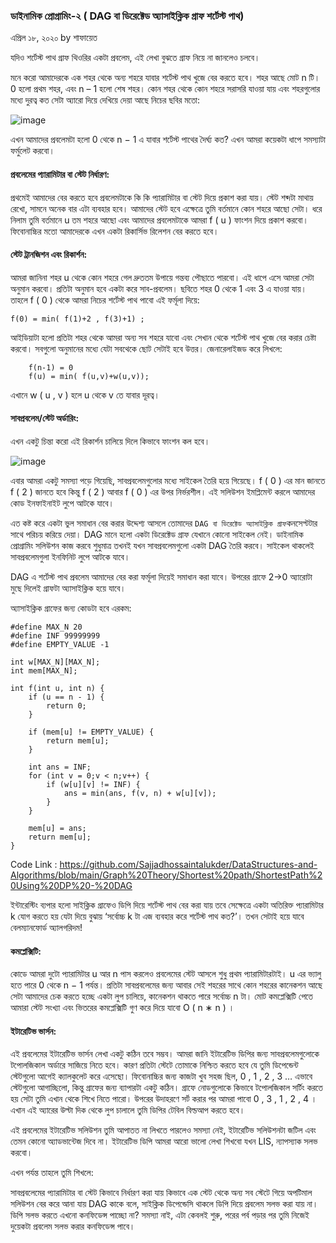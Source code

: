 ### ডাইনামিক প্রোগ্রামিং-২ ( DAG বা ডিরেক্টেড অ‍্যাসাইক্লিক গ্রাফ শর্টেস্ট পাথ)
এপ্রিল ১৮, ২০২০ by শাফায়েত



যদিও শর্টেস্ট পাথ গ্রাফ থিওরির একটা প্রবলেম, এই লেখা বুঝতে গ্রাফ নিয়ে না জানলেও চলবে।

মনে করো আমাদেরকে এক শহর থেকে অন‍্য শহরে যাবার শর্টেস্ট পাথ খুজে বের করতে হবে। শহর আছে মোট 
n
 টি। 
0
 হলো প্রথম শহর, এবং 
n
–
1
 হলো শেষ শহর। কোন শহর থেকে কোন শহরে সরাসরি যাওয়া যায় এবং শহরগুলোর মধ‍্যে দুরত্ব কত সেটা অ‍্যারো দিয়ে দেখিয়ে দেয়া আছে নিচের ছবির মতো:
 
 ![image](https://user-images.githubusercontent.com/63524824/125191778-f41c4600-e265-11eb-9581-b4e5447d727a.png)


এখন আমাদের প্রবলেমটা হলো 
0
 থেকে 
n
−
1
 এ যাবার শর্টেস্ট পাথের দৈর্ঘ‍্য কত? এখন আমরা কয়েকটা ধাপে সমস‍্যাটা ফর্মুলেট করবো।

#### প্রবলেমের প‍্যারামিটার বা স্টেট নির্ধারণ:


প্রথমেই আমাদের বের করতে হবে প্রবলেমটাকে কি কি প‍্যারামিটার বা স্টেট দিয়ে প্রকাশ করা যায়। স্টেট শব্দটা মাথায় রেখো, সামনে অনেক বার এটা ব‍্যবহার হবে। আমাদের স্টেট হবে এক্ষেত্রে তুমি বর্তমানে কোন শহরে আছো সেটা। ধরে নিলাম তুমি বর্তমানে 
u
 তম শহরে আছো এবং আমাদের প্রবলেমটাকে আমরা 
f
(
u
)
 ফাংশন দিয়ে প্রকাশ করবো। ফিবোনাচ্চির মতো আমাদেরকে এখন একটা রিকার্সিভ রিলেশন বের করতে হবে।

#### স্টেট ট্রানজিশন এবং রিকার্শন:


আমরা জানিনা শহর 
u
 থেকে কোন শহরে গেল দ্রুততম উপায়ে গন্তব‍্য পৌছাতে পারবো। এই ধাপে এসে আমরা সেটা অনুমান করবো। প্রতিটা অনুমান হবে একটা করে সাব-প্রবলেম। ছবিতে শহর 
0
 থেকে 
1
 এবং 
3
 এ যাওয়া যায়। তাহলে 
f
(
0
)
 থেকে আমরা নিচের শর্টেস্ট পাথ পাবো এই ফর্মূলা দিয়ে: 
 
 ``` f(0) = min( f(1)+2 , f(3)+1) ; ```


আইডিয়াটা হলো প্রতিটা শহর থেকে আমরা অন‍্য সব শহরে যাবো এবং সেখান থেকে শর্টেস্ট পাথ খুজে বের করার চেষ্টা করবো। সবগুলো অনুমানের মধ‍্যে যেটা সবথেকে ছোট সেটাই হবে উত্তর। জেনারেলাইজড করে লিখলে:

``` 
    f(n-1) = 0 
    f(u) = min( f(u,v)+w(u,v));
```

এখানে 
w
(
u
,
v
)
 হলে 
u
 থেকে 
v
 তে যাবার দূরত্ব।
 

#### সাবপ্রবলেম/স্টেট অর্ডারিং:

এখন একটু চিন্তা করো এই রিকার্শন চালিয়ে দিলে কিভাবে ফাংশন কল হবে।

![image](https://user-images.githubusercontent.com/63524824/125191938-d7344280-e266-11eb-9e05-ea8984fbf5a4.png)


এবার আমরা একটু সমস‍্যা পড়ে গিয়েছি, সাবপ্রবলেমগুলোর মধ‍্যে সাইকেল তৈরি হয়ে গিয়েছে। 
f
(
0
)
 এর মান জানতে 
f
(
2
)
 জানতে হবে কিন্তু 
f
(
2
)
 আবার 
f
(
0
)
  এর উপর নির্ভরশীল। এই সলিউশন ইমপ্লিমেন্ট করলে আমাদের কোড ইনফাইনাইট লুপে আটকে যাবে।
  

এত কষ্ট করে একটা ভুল সমাধান বের করার উদ্দেশ‍্য আসলে তোমাদের ` DAG বা ডিরেক্টেড অ‍্যাসাইক্লিক গ্রাফ `কনসেপ্টটার সাথে পরিচয় করিয়ে দেয়া। DAG মানে হলো একটা ডিরেক্টেড গ্রাফ যেখানে কোনো সাইকেল নেই। ডাইনামিক প্রোগ্রামিং সলিউশন কাজ করবে শুধুমাত্র তখনই যখন সাবপ্রবলেমগুলো একটা DAG তৈরি করবে। সাইকেল থাকলেই সাবপ্রবলেমগুলা ইনফিনিট লুপে আটকে যাবে।

DAG এ শর্টেস্ট পাথ প্রবলেম আমাদের বের করা ফর্মূলা দিয়েই সমাধান করা যাবে। উপরের গ্রাফে 2->0 অ‍্যারোটা মুছে দিলেই গ্রাফটা অ‍্যাসাইক্লিক হয়ে যাবে।



অ‍্যাসাইক্লিক গ্রাফের জন‍্য কোডটা হবে এরকম:
```
#define MAX_N 20
#define INF 99999999
#define EMPTY_VALUE -1

int w[MAX_N][MAX_N];
int mem[MAX_N];

int f(int u, int n) {
    if (u == n - 1) {
        return 0;
    }
    
    if (mem[u] != EMPTY_VALUE) {
        return mem[u];
    }
    
    int ans = INF;
    for (int v = 0;v < n;v++) {
        if (w[u][v] != INF) {
            ans = min(ans, f(v, n) + w[u][v]);
        }
    }
    
    mem[u] = ans;
    return mem[u];
}
```
Code Link : https://github.com/Sajjadhossaintalukder/DataStructures-and-Algorithms/blob/main/Graph%20Theory/Shortest%20path/ShortestPath%20Using%20DP%20-%20DAG

ইন্টারেস্টিং ব‍্যপার হলো সাইক্লিক গ্রাফেও ডিপি দিয়ে শর্টেস্ট পাথ বের করা যায় তবে সেক্ষেত্রে একটা অতিরিক্ত প‍্যারামিটার k যোগ করতে হয় যেটা দিয়ে বুঝায় ‘সর্বোচ্চ 
k
 টা এজ ব‍্যবহার করে শর্টেস্ট পাথ কত?’। তখন সেটাই হয়ে যাবে বেলম‍্যানফোর্ড অ‍্যালগরিদম!


#### কমপ্লেক্সিটি:

কোডে আমরা দুটো প‍্যারামিটার 
u
 আর 
n
 পাস করলেও প্রবলেমের স্টেট আসলে শুধু প্রথম প‍্যারামিটারটাই। 
u
 এর ভ‍্যালু হতে পারে 
0
 থেকে 
n
−
1
 পর্যন্ত। প্রতিটা সাবপ্রবলেমের জন‍্য আবার সেই শহরের সাথে কোন শহরের কানেকশন আছে সেটা আমাদের চেক করতে হচ্ছে একটা লুপ চালিয়ে, কানেকশন থাকতে পারে সর্বোচ্চ 
n
 টা। মোট কমপ্লেক্সিটি পেতে আমারা স্টেট সংখ‍্যা এবং ভিতরের কমপ্লেক্সিটি গুণ করে দিয়ে যাবো 
O
(
n
∗
n
)
।

#### ইটারেটিভ ভার্সন:


এই প্রবলেমের ইটারেটিভ ভার্সন লেখা একটু কঠিন তবে সম্ভব। আমরা জানি ইটারেটিভ ডিপির জন‍্য সাবপ্রবলেমগুলোকে টপোলজিকাল অর্ডারে সাজিয়ে নিতে হবে। কারণ প্রতিটা স্টেটে তোমাকে নিশ্চিত করতে হবে যে তুমি ডিপেন্ডেন্ট স্টেটগুলো আগেই ক‍্যালকুলেট করে এসেছো। ফিবোনাচ্চির জন‍্য কাজটা খুব সহজ ছিল, 
0
,
1
,
2
,
3
…
 এভাবে স্টেটগুলো আগাচ্ছিলো, কিন্তু গ্রাফের জন‍্য ব‍্যাপারটা একটু কঠিন। গ্রাফে নোডগুলোকে কিভাবে টপোলজিকাল সর্টিং করতে হয় সেটা তুমি এখান থেকে শিখে নিতে পারো। উপরের উদাহরণে সর্ট করার পর আমরা পাবো 
0
,
3
,
1
,
2
,
4
। এখান এই অ‍্যারের উল্টা দিক থেকে লুপ চালালে তুমি ডিপির টেবিল বিল্ডআপ করতে হবে।

এই প্রবলেমের ইটারেটিভ সলিউশন তুমি আপাতত না লিখতে পারলেও সমস‍্যা নেই, ইটারেটিভ সলিউশনটা জটিল এবং তেমন কোনো অ‍্যাডভান্টেজ দিবে না। ইটারেটিভ ডিপি আমরা আরো ভালো লেখা শিখবো যখন LIS, ন‍্যাপস‍্যাক সলভ করবো।

এখন পর্যন্ত তাহলে তুমি শিখলে:

সাবপ্রবলেমের প‍্যারামিটার বা স্টেট কিভাবে নির্ধারণ করা যায়
কিভাবে এক স্টেট থেকে অন‍্য সব স্টেটে গিয়ে অপটিমাল সলিউশন বের করে আনা যায়
DAG কাকে বলে, সাইক্লিক ডিপেন্ডেসি থাকলে ডিপি দিয়ে প্রবলেম সলভ করা যায় না।
ডিপি সলভ করতে এখনো কনফিডেন্স পাচ্ছো না? সমস‍্যা নাই, এটা কেবলই শুরু, পরের পর্ব পড়ার পর তুমি নিজেই দুয়েকটা প্রবলেম সলভ করার কনফিডেন্স পাবে।


